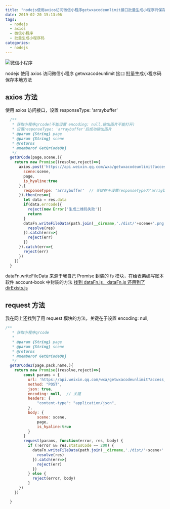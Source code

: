 ```yaml
---
title: "nodejs使用axios访问微信小程序getwxacodeunlimit接口批量生成小程序码保存本地方法"
date: 2019-02-20 15:13:06
tags:
  - nodejs
  - axios
  - 微信小程序
  - 批量生成小程序码
categories:
  - nodejs
---
```


![微信小程序](https://timgsa.baidu.com/timg?image&quality=80&size=b9999_10000&sec=1550741813393&di=75757328839b4e8d128bfa2385ca9dc8&imgtype=0&src=http%3A%2F%2Fwww.jetsum.net%2Fu%2Fcms%2Fwhjxxxjsyxgs%2F201812%2F06134442avzc.png)

nodejs 使用 axios 访问微信小程序 getwxacodeunlimit 接口
批量生成小程序码保存本地方法

## axios 方法

使用 axios 访问接口，设置 responseType: 'arraybuffer'

<!-- more -->

```javascript
  /**
   * 获取小程序qrcode(不能设置 encoding: null,输出图片不能打开)
   * 设置responseType: 'arraybuffer'后成功输出图片
   * @param {String} page
   * @param {String} scene
   * @returns
   * @memberof GetQrCodeObj
   */
  getQrCode(page,scene,){
    return new Promise((resolve,reject)=>{
      axios.post('https://api.weixin.qq.com/wxa/getwxacodeunlimit?access_token='+this.access_token,{
        scene:scene,
        page,
        is_hyaline:true
      },{
        responseType: 'arraybuffer'  // 关键在于设置responseType为'arraybuffer'
      }).then(res=>{
        let data = res.data
        if(data.errcode){
          reject(new Error('生成二维码失败'))
          return
        }
        dataFn.writeFileData(path.join(__dirname,'./dist/'+scene+'.png'),data).then(res=>{
          resolve(res)
        }).catch(err=>{
          reject(err)
        })
      }).catch(err=>{
        reject(err)
      })
    })
  }
```

dataFn.writeFileData 来源于我自己 Promise 封装的 fs 模块，在给表弟编写账本软件 account-book 中封装的方法
[找到 dataFn.js，dataFn.js 还用到了 dirExists.js](https://github.com/Binote/account-book/tree/master/src/main)

## request 方法

我在网上还找到了用 request 模块的方法，关键在于设置 encoding: null,

```javascript
/**
   * 获取小程序qrcode
   *
   * @param {String} page
   * @param {String} scene
   * @returns
   * @memberof GetQrCodeObj
   */
  getQrCode2(page,pack,name,){
    return new Promise((resolve,reject)=>{
        const params = {
          url: 'https://api.weixin.qq.com/wxa/getwxacodeunlimit?access_token=' + this.access_token,
          method: "POST",
          json: true,
          encoding: null,  // 关键
          headers: {
              "content-type": "application/json",
          },
          body: {
              scene: scene,
              page,
              is_hyaline:true
          }
        }
        request(params, function(error, res, body) {
          if (!error && res.statusCode == 200) {
            dataFn.writeFileData(path.join(__dirname,'./dist/'+scene+'.png'),body).then(res=>{
              resolve(res)
            }).catch(err=>{
              reject(err)
            })
          } else {
            reject(error, body)
          }
      })
    })

  }
```
